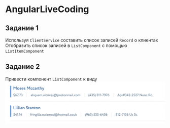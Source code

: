 # AngularLiveCoding

## Задание 1

Используя `ClientService` составить список записей `Record` о клиентах  
Отобразить список записей в `ListComponent` с помощью `ListItemComponent`

## Задание 2

Привести компонент `ListComponent` к виду  
![ListComponent](/src/assets/screenshots/task1.png)
